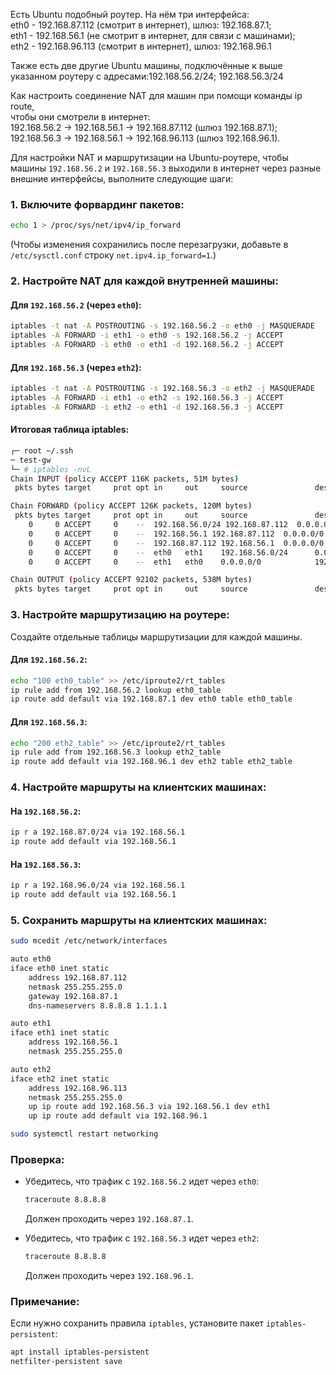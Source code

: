 Есть Ubuntu подобный роутер. На нём три интерфейса:
<br/> eth0 - 192.168.87.112 (смотрит в интернет), шлюз: 192.168.87.1;
<br/> eth1 - 192.168.56.1 (не смотрит в интернет, для связи с машинами);
<br/> eth2 - 192.168.96.113 (смотрит в интернет), шлюз: 192.168.96.1

Также есть две другие Ubuntu машины, подключённые к выше указанном роутеру с адресами:192.168.56.2/24; 192.168.56.3/24

Как настроить соединение NAT для машин при помощи команды ip route, 
<br/> чтобы они смотрели в интернет:
<br/> 192.168.56.2 -> 192.168.56.1 -> 192.168.87.112 (шлюз 192.168.87.1);
<br/> 192.168.56.3 -> 192.168.56.1 -> 192.168.96.113 (шлюз 192.168.96.1).

Для настройки NAT и маршрутизации на Ubuntu-роутере, чтобы машины `192.168.56.2` и `192.168.56.3` выходили в интернет через разные внешние интерфейсы, выполните следующие шаги:

### 1. Включите форвардинг пакетов:
```bash
echo 1 > /proc/sys/net/ipv4/ip_forward
```
(Чтобы изменения сохранились после перезагрузки, добавьте в `/etc/sysctl.conf` строку `net.ipv4.ip_forward=1`.)

### 2. Настройте NAT для каждой внутренней машины:
#### Для `192.168.56.2` (через `eth0`):
```bash
iptables -t nat -A POSTROUTING -s 192.168.56.2 -o eth0 -j MASQUERADE
iptables -A FORWARD -i eth1 -o eth0 -s 192.168.56.2 -j ACCEPT
iptables -A FORWARD -i eth0 -o eth1 -d 192.168.56.2 -j ACCEPT
```

#### Для `192.168.56.3` (через `eth2`):
```bash
iptables -t nat -A POSTROUTING -s 192.168.56.3 -o eth2 -j MASQUERADE
iptables -A FORWARD -i eth1 -o eth2 -s 192.168.56.3 -j ACCEPT
iptables -A FORWARD -i eth2 -o eth1 -d 192.168.56.3 -j ACCEPT
```
#### Итоговая таблица iptables:
```bash
┌─ root ~/.ssh 
─ test-gw 
└─ # iptables -nvL
Chain INPUT (policy ACCEPT 116K packets, 51M bytes)
 pkts bytes target     prot opt in     out     source               destination         

Chain FORWARD (policy ACCEPT 126K packets, 120M bytes)
 pkts bytes target     prot opt in     out     source               destination         
    0     0 ACCEPT     0    --  192.168.56.0/24 192.168.87.112  0.0.0.0/0            0.0.0.0/0           
    0     0 ACCEPT     0    --  192.168.56.1 192.168.87.112  0.0.0.0/0            0.0.0.0/0           
    0     0 ACCEPT     0    --  192.168.87.112 192.168.56.1  0.0.0.0/0            0.0.0.0/0            state RELATED,ESTABLISHED
    0     0 ACCEPT     0    --  eth0   eth1    192.168.56.0/24      0.0.0.0/0           
    0     0 ACCEPT     0    --  eth1   eth0    0.0.0.0/0            192.168.56.0/24     

Chain OUTPUT (policy ACCEPT 92102 packets, 538M bytes)
 pkts bytes target     prot opt in     out     source               destination
```

### 3. Настройте маршрутизацию на роутере:
Создайте отдельные таблицы маршрутизации для каждой машины.

#### Для `192.168.56.2`:
```bash
echo "100 eth0_table" >> /etc/iproute2/rt_tables
ip rule add from 192.168.56.2 lookup eth0_table
ip route add default via 192.168.87.1 dev eth0 table eth0_table
```

#### Для `192.168.56.3`:
```bash
echo "200 eth2_table" >> /etc/iproute2/rt_tables
ip rule add from 192.168.56.3 lookup eth2_table
ip route add default via 192.168.96.1 dev eth2 table eth2_table
```

### 4. Настройте маршруты на клиентских машинах:
#### На `192.168.56.2`:
```bash
ip r a 192.168.87.0/24 via 192.168.56.1
ip route add default via 192.168.56.1
```

#### На `192.168.56.3`:
```bash
ip r a 192.168.96.0/24 via 192.168.56.1
ip route add default via 192.168.56.1
```

### 5. Сохранить маршруты на клиентских машинах:
```bash
sudo mcedit /etc/network/interfaces

auto eth0
iface eth0 inet static
    address 192.168.87.112
    netmask 255.255.255.0
    gateway 192.168.87.1
    dns-nameservers 8.8.8.8 1.1.1.1

auto eth1
iface eth1 inet static
    address 192.168.56.1
    netmask 255.255.255.0

auto eth2
iface eth2 inet static
    address 192.168.96.113
    netmask 255.255.255.0
    up ip route add 192.168.56.3 via 192.168.56.1 dev eth1
    up ip route add default via 192.168.96.1

sudo systemctl restart networking
```

### Проверка:
- Убедитесь, что трафик с `192.168.56.2` идет через `eth0`:
  ```bash
  traceroute 8.8.8.8
  ```
  Должен проходить через `192.168.87.1`.

- Убедитесь, что трафик с `192.168.56.3` идет через `eth2`:
  ```bash
  traceroute 8.8.8.8
  ```
  Должен проходить через `192.168.96.1`.

### Примечание:
Если нужно сохранить правила `iptables`, установите пакет `iptables-persistent`:
```bash
apt install iptables-persistent
netfilter-persistent save
```
